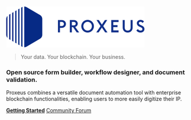 ![logo](_media/proxeus_logo.svg)

> Your data. Your blockchain. Your business.

### Open source form builder, workflow designer, and document validation. 

Proxeus combines a versatile document automation tool with enterprise<br> blockchain functionalities, enabling users to more easily digitize their IP.

**[Getting Started](quickstart.md)**
[Community Forum](https://github.com/ProxeusApp/community/discussions)

